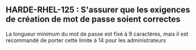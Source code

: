 ## HARDE-RHEL-125 : S'assurer que les exigences de création de mot de passe soient correctes

La longueur minimum du mot de passe est fixé à 9 caractères, mais il est recommandé de porter cette limite à 14 pour les administrateurs

